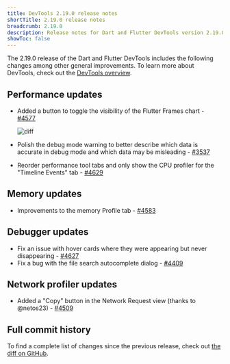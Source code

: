 ```yaml
---
title: DevTools 2.19.0 release notes
shortTitle: 2.19.0 release notes
breadcrumb: 2.19.0
description: Release notes for Dart and Flutter DevTools version 2.19.0.
showToc: false
---
```


The 2.19.0 release of the Dart and Flutter DevTools
includes the following changes among other general improvements.
To learn more about DevTools, check out the
[DevTools overview](https://docs.flutter.dev/tools/devtools).

## Performance updates

* Added a button to toggle the visibility of the Flutter Frames chart -
  [#4577](https://github.com/flutter/devtools/pull/4577)

  ![diff](/assets/images/docs/tools/devtools/release-notes/images-2.19.0/4577.png "Flutter Frames")

* Polish the debug mode warning to better describe which data is
  accurate in debug mode and which data may be misleading -
  [#3537](https://github.com/flutter/devtools/pull/3537)
* Reorder performance tool tabs and only show the CPU profiler
  for the "Timeline Events" tab -
  [#4629](https://github.com/flutter/devtools/pull/4629)

## Memory updates

* Improvements to the memory Profile tab -
  [#4583](https://github.com/flutter/devtools/pull/4583)

## Debugger updates

* Fix an issue with hover cards where they were appearing
  but never disappearing -
  [#4627](https://github.com/flutter/devtools/pull/4627)
* Fix a bug with the file search autocomplete dialog -
  [#4409](https://github.com/flutter/devtools/pull/4409)

## Network profiler updates

* Added a "Copy" button in the Network Request view
  (thanks to @netos23) -
  [#4509](https://github.com/flutter/devtools/pull/4509)

## Full commit history

To find a complete list of changes since the previous release,
check out
[the diff on GitHub](https://github.com/flutter/devtools/compare/v2.18.0...v2.19.0).
